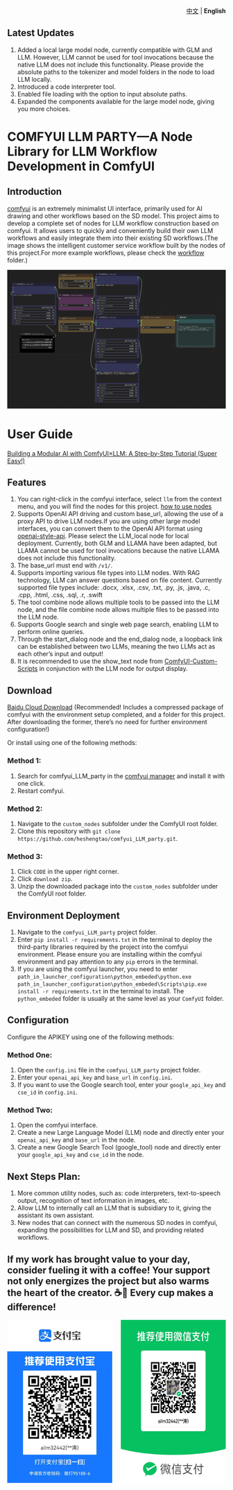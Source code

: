 <p align="right">
   <a href="./README_ZH.md">中文</a> |  <strong>English</strong> 
</p>

## Latest Updates
1. Added a local large model node, currently compatible with GLM and LLM. However, LLM cannot be used for tool invocations because the native LLM does not include this functionality. Please provide the absolute paths to the tokenizer and model folders in the node to load LLM locally.
2. Introduced a code interpreter tool.
3. Enabled file loading with the option to input absolute paths.
4. Expanded the components available for the large model node, giving you more choices.

# **COMFYUI LLM PARTY—A Node Library for LLM Workflow Development in ComfyUI** 

## Introduction
[comfyui](https://github.com/comfyanonymous/ComfyUI) is an extremely minimalist UI interface, primarily used for AI drawing and other workflows based on the SD model. This project aims to develop a complete set of nodes for LLM workflow construction based on comfyui. It allows users to quickly and conveniently build their own LLM workflows and easily integrate them into their existing SD workflows.(The image shows the intelligent customer service workflow built by the nodes of this project.For more example workflows, please check the [workflow](workflow/) folder.)

![图片](img/智能助手.png)

# User Guide
[Building a Modular AI with ComfyUI×LLM: A Step-by-Step Tutorial (Super Easy!)](https://www.bilibili.com/video/BV1JZ421v7Tw/?vd_source=f229e378448918b84afab7c430c6a75b)

## Features
1. You can right-click in the comfyui interface, select `llm` from the context menu, and you will find the nodes for this project. [how to use nodes](how_to_use_nodes.md)
2. Supports OpenAI API driving and custom base_url, allowing the use of a proxy API to drive LLM nodes.If you are using other large model interfaces, you can convert them to the OpenAI API format using [openai-style-api](https://github.com/tian-minghui/openai-style-api). Please select the LLM_local node for local deployment. Currently, both GLM and LLAMA have been adapted, but LLAMA cannot be used for tool invocations because the native LLAMA does not include this functionality.
3. The base_url must end with `/v1/`.
4. Supports importing various file types into LLM nodes. With RAG technology, LLM can answer questions based on file content. Currently supported file types include: .docx, .xlsx, .csv, .txt, .py, .js, .java, .c, .cpp, .html, .css, .sql, .r, .swift
5. The tool combine node allows multiple tools to be passed into the LLM node, and the file combine node allows multiple files to be passed into the LLM node.
6. Supports Google search and single web page search, enabling LLM to perform online queries.
7. Through the start_dialog node and the end_dialog node, a loopback link can be established between two LLMs, meaning the two LLMs act as each other’s input and output!
8. It is recommended to use the show_text node from [ComfyUI-Custom-Scripts](https://github.com/pythongosssss/ComfyUI-Custom-Scripts) in conjunction with the LLM node for output display.

## Download
[Baidu Cloud Download](https://pan.baidu.com/s/13ogn1np6bHgxOJhS--QJmg?pwd=jppj) (Recommended! Includes a compressed package of comfyui with the environment setup completed, and a folder for this project. After downloading the former, there’s no need for further environment configuration!)

Or install using one of the following methods:
### Method 1:
1. Search for comfyui_LLM_party in the [comfyui manager](https://github.com/ltdrdata/ComfyUI-Manager) and install it with one click.
2. Restart comfyui. 

### Method 2:
1. Navigate to the `custom_nodes` subfolder under the ComfyUI root folder.
2. Clone this repository with `git clone https://github.com/heshengtao/comfyui_LLM_party.git`.

### Method 3:
1. Click `CODE` in the upper right corner.
2. Click `download zip`.
3. Unzip the downloaded package into the `custom_nodes` subfolder under the ComfyUI root folder.

## Environment Deployment
1. Navigate to the `comfyui_LLM_party` project folder.
2. Enter `pip install -r requirements.txt` in the terminal to deploy the third-party libraries required by the project into the comfyui environment. Please ensure you are installing within the comfyui environment and pay attention to any `pip` errors in the terminal.
3. If you are using the comfyui launcher, you need to enter `path_in_launcher_configuration\python_embeded\python.exe path_in_launcher_configuration\python_embeded\Scripts\pip.exe install -r requirements.txt` in the terminal to install. The `python_embeded` folder is usually at the same level as your `ComfyUI` folder.

## Configuration
Configure the APIKEY using one of the following methods:
### Method One:
1. Open the `config.ini` file in the `comfyui_LLM_party` project folder.
2. Enter your `openai_api_key` and `base_url` in `config.ini`.
3. If you want to use the Google search tool, enter your `google_api_key` and `cse_id` in `config.ini`.

### Method Two:
1. Open the comfyui interface.
2. Create a new Large Language Model (LLM) node and directly enter your `openai_api_key` and `base_url` in the node.
3. Create a new Google Search Tool (google_tool) node and directly enter your `google_api_key` and `cse_id` in the node.

## Next Steps Plan:
1. More common utility nodes, such as: code interpreters, text-to-speech output, recognition of text information in images, etc.
2. Allow LLM to internally call an LLM that is subsidiary to it, giving the assistant its own assistant.
3. New nodes that can connect with the numerous SD nodes in comfyui, expanding the possibilities for LLM and SD, and providing related workflows.

## If my work has brought value to your day, consider fueling it with a coffee! Your support not only energizes the project but also warms the heart of the creator. ☕💖 Every cup makes a difference!
<div style="display:flex; justify-content:space-between;">
    <img src="img/zhifubao.jpg" style="width: 48%;" />
    <img src="img/wechat.jpg" style="width: 48%;" />
</div>
